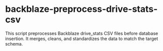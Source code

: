 # backblaze-preprocess-drive-stats-csv
This script preprocesses Backblaze drive_stats CSV files before database insertion. It merges, cleans, and standardizes the data to match the target schema.
